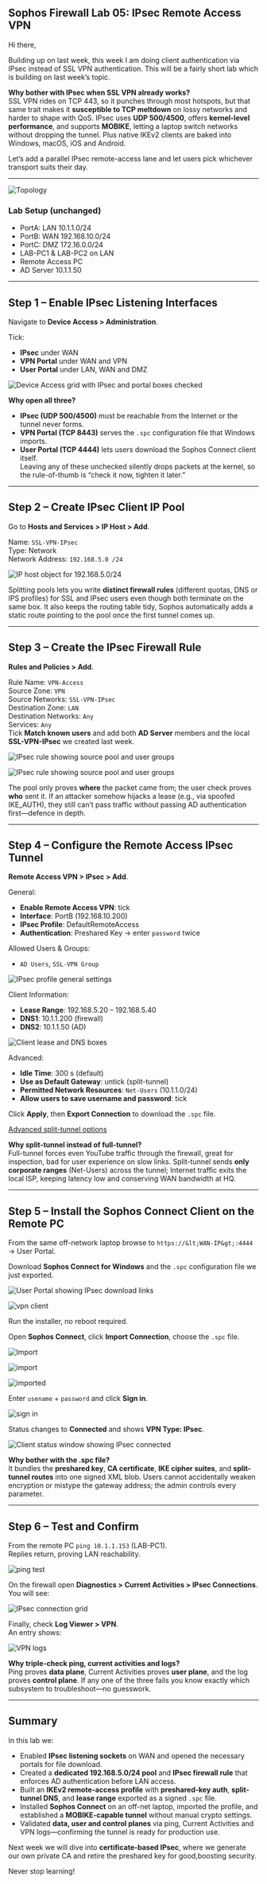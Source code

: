 ## Sophos Firewall Lab 05: IPsec Remote Access VPN

Hi there,

Building up on last week, this week I am doing client authentication via IPsec instead of SSL VPN authentication. This will be a fairly short lab which is building on last week’s topic.

**Why bother with IPsec when SSL VPN already works?**  
SSL VPN rides on TCP 443, so it punches through most hotspots, but that same trait makes it **susceptible to TCP meltdown** on lossy networks and harder to shape with QoS. IPsec uses **UDP 500/4500**, offers **kernel-level performance**, and supports **MOBIKE**, letting a laptop switch networks without dropping the tunnel. Plus native IKEv2 clients are baked into Windows, macOS, iOS and Android.

Let’s add a parallel IPsec remote-access lane and let users pick whichever transport suits their day.

---

![Topology](https://github.com/RouteSeeker/Sophos/blob/main/assets/screenshots/06.IPsec%20Remote%20Acess/01.topology.PNG)

### Lab Setup (unchanged)
- PortA: LAN 10.1.1.0/24  
- PortB: WAN 192.168.10.0/24  
- PortC: DMZ 172.16.0.0/24  
- LAB-PC1 & LAB-PC2 on LAN
- Remote Access PC  
- AD Server 10.1.1.50
---

## Step 1 – Enable IPsec Listening Interfaces

Navigate to **Device Access &gt; Administration**.

Tick:
- **IPsec** under WAN  
- **VPN Portal** under WAN and VPN  
- **User Portal** under LAN, WAN and DMZ

![Device Access grid with IPsec and portal boxes checked](https://github.com/RouteSeeker/Sophos/blob/main/assets/screenshots/06.IPsec%20Remote%20Acess/02.Device%20Access.png)  

**Why open all three?**  
- **IPsec (UDP 500/4500)** must be reachable from the Internet or the tunnel never forms.  
- **VPN Portal (TCP 8443)** serves the `.spc` configuration file that Windows imports.  
- **User Portal (TCP 4444)** lets users download the Sophos Connect client itself.  
Leaving any of these unchecked silently drops packets at the kernel, so the rule-of-thumb is “check it now, tighten it later.”

---

## Step 2 – Create IPsec Client IP Pool

Go to **Hosts and Services &gt; IP Host &gt; Add**.

Name: `SSL-VPN-IPsec`  
Type: Network  
Network Address: `192.168.5.0 /24`

![IP host object for 192.168.5.0/24](https://github.com/RouteSeeker/Sophos/blob/main/assets/screenshots/06.IPsec%20Remote%20Acess/03.IP_Host.png)  


Splitting pools lets you write **distinct firewall rules** (different quotas, DNS or IPS profiles) for SSL and IPsec users even though both terminate on the same box. It also keeps the routing table tidy, Sophos automatically adds a static route pointing to the pool once the first tunnel comes up.

---

## Step 3 – Create the IPsec Firewall Rule

**Rules and Policies &gt; Add**.

Rule Name: `VPN-Access`  
Source Zone: `VPN`  
Source Networks: `SSL-VPN-IPsec`  
Destination Zone: `LAN`  
Destination Networks: `Any`  
Services: `Any`  
Tick **Match known users** and add both **AD Server** members and the local **SSL-VPN-IPsec** we created last week.

![IPsec rule showing source pool and user groups](https://github.com/RouteSeeker/Sophos/blob/main/assets/screenshots/06.IPsec%20Remote%20Acess/04.Rules_1.png) 

![IPsec rule showing source pool and user groups](https://github.com/RouteSeeker/Sophos/blob/main/assets/screenshots/06.IPsec%20Remote%20Acess/05.Rules_2.png)

 
The pool only proves **where** the packet came from; the user check proves **who** sent it. If an attacker somehow hijacks a lease (e.g., via spoofed IKE_AUTH), they still can’t pass traffic without passing AD authentication first—defence in depth.

---

## Step 4 – Configure the Remote Access IPsec Tunnel

**Remote Access VPN &gt; IPsec &gt; Add**.

General:
- **Enable Remote Access VPN**: tick  
- **Interface**: PortB (192.168.10.200)  
- **IPsec Profile**: DefaultRemoteAccess  
- **Authentication**: Preshared Key → enter `password` twice

Allowed Users & Groups:
- `AD Users`, `SSL-VPN Group`

![IPsec profile general settings](https://github.com/RouteSeeker/Sophos/blob/main/assets/screenshots/06.IPsec%20Remote%20Acess/06.IPSEC_Config_1.png) 


Client Information:
- **Lease Range**: 192.168.5.20 – 192.168.5.40  
- **DNS1**: 10.1.1.200 (firewall)  
- **DNS2**: 10.1.1.50 (AD)

![Client lease and DNS boxes](https://github.com/RouteSeeker/Sophos/blob/main/assets/screenshots/06.IPsec%20Remote%20Acess/07.IPSEC_Config_2.png)

Advanced:
- **Idle Time**: 300 s (default)  
- **Use as Default Gateway**: untick (split-tunnel)  
- **Permitted Network Resources**: `Net-Users` (10.1.1.0/24)  
- **Allow users to save username and password**: tick

Click **Apply**, then **Export Connection** to download the `.spc` file.

[Advanced split-tunnel options](https://github.com/RouteSeeker/Sophos/blob/main/assets/screenshots/06.IPsec%20Remote%20Acess/08.IPSEC_Config_3.png)


**Why split-tunnel instead of full-tunnel?**  
Full-tunnel forces even YouTube traffic through the firewall, great for inspection, bad for user experience on slow links. Split-tunnel sends **only corporate ranges** (Net-Users) across the tunnel; Internet traffic exits the local ISP, keeping latency low and conserving WAN bandwidth at HQ.

---

## Step 5 – Install the Sophos Connect Client on the Remote PC

From the same off-network laptop browse to `https://&lt;WAN-IP&gt;:4444` → User Portal.

Download **Sophos Connect for Windows** and the `.spc` configuration file we just exported.

![User Portal showing IPsec download links](https://github.com/RouteSeeker/Sophos/blob/main/assets/screenshots/06.IPsec%20Remote%20Acess/10.VPN%20Portal.png) 

![vpn client](https://github.com/RouteSeeker/Sophos/blob/main/assets/screenshots/06.IPsec%20Remote%20Acess/11.VPN_Client.png)

Run the installer, no reboot required.

Open **Sophos Connect**, click **Import Connection**, choose the `.spc` file.

![Import](https://github.com/RouteSeeker/Sophos/blob/main/assets/screenshots/06.IPsec%20Remote%20Acess/12.Import_Configs.png)

![import](https://github.com/RouteSeeker/Sophos/blob/main/assets/screenshots/06.IPsec%20Remote%20Acess/13.File.png)

![imported](https://github.com/RouteSeeker/Sophos/blob/main/assets/screenshots/06.IPsec%20Remote%20Acess/14.IPsec_NBO%20imported.png)

Enter `usename` + `password` and click **Sign in**.

![sign in](https://github.com/RouteSeeker/Sophos/blob/main/assets/screenshots/06.IPsec%20Remote%20Acess/15.login.png)

Status changes to **Connected** and shows **VPN Type: IPsec**.

![Client status window showing IPsec connected](https://github.com/RouteSeeker/Sophos/blob/main/assets/screenshots/06.IPsec%20Remote%20Acess/16.Connected.png) 


**Why bother with the .spc file?**  
It bundles the **preshared key**, **CA certificate**, **IKE cipher suites**, and **split-tunnel routes** into one signed XML blob. Users cannot accidentally weaken encryption or mistype the gateway address; the admin controls every parameter.

---

## Step 6 – Test and Confirm

From the remote PC `ping 10.1.1.153` (LAB-PC1).  
Replies return, proving LAN reachability.

![ping test](https://github.com/RouteSeeker/Sophos/blob/main/assets/screenshots/06.IPsec%20Remote%20Acess/17.ping_test.png)


On the firewall open **Diagnostics &gt; Current Activities &gt; IPsec Connections**.  
You will see:

![IPsec connection grid](https://github.com/RouteSeeker/Sophos/blob/main/assets/screenshots/06.IPsec%20Remote%20Acess/18.live_Users.png) 

Finally, check **Log Viewer > VPN**.  
An entry shows:

![VPN logs](https://github.com/RouteSeeker/Sophos/blob/main/assets/screenshots/06.IPsec%20Remote%20Acess/19.logs.png)


**Why triple-check ping, current activities and logs?**  
Ping proves **data plane**, Current Activities proves **user plane**, and the log proves **control plane**. If any one of the three fails you know exactly which subsystem to troubleshoot—no guesswork.

---

## Summary

In this lab we:

- Enabled **IPsec listening sockets** on WAN and opened the necessary portals for file download.
- Created a **dedicated 192.168.5.0/24 pool** and **IPsec firewall rule** that enforces AD authentication before LAN access.
- Built an **IKEv2 remote-access profile** with **preshared-key auth**, **split-tunnel DNS**, and **lease range** exported as a signed `.spc` file.
- Installed **Sophos Connect** on an off-net laptop, imported the profile, and established a **MOBIKE-capable tunnel** without manual crypto settings.
- Validated **data, user and control planes** via ping, Current Activities and VPN logs—confirming the tunnel is ready for production use.

Next week we will dive into **certificate-based IPsec**, where we generate our own private CA and retire the preshared key for good,boosting security.

Never stop learning!
